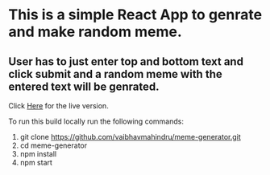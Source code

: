 # This is a simple React App to genrate and make random meme.

## User has to just enter top and bottom text and click submit and a random meme with the entered text will be genrated.

Click [Here](https://vaibhavmahindru.github.io/meme-generator/) for the live version.

To run this build locally run the following commands:

1. git clone https://github.com/vaibhavmahindru/meme-generator.git
2. cd meme-generator
3. npm install
4. npm start
